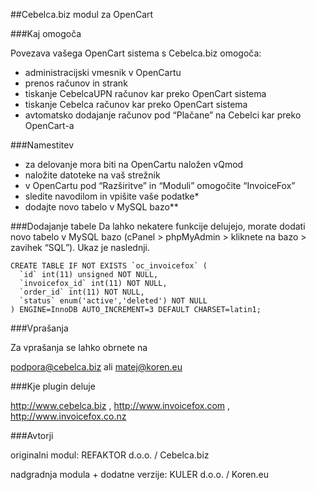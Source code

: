 ##Cebelca.biz modul za OpenCart

###Kaj omogoča

Povezava vašega OpenCart sistema s Cebelca.biz omogoča:
 - administracijski vmesnik v OpenCartu
 - prenos računov in strank
 - tiskanje CebelcaUPN računov kar preko OpenCart sistema
 - tiskanje Cebelca računov kar preko OpenCart sistema
 - avtomatsko dodajanje računov pod “Plačane” na Cebelci kar preko OpenCart-a

###Namestitev

 - za delovanje mora biti na OpenCartu naložen vQmod
 - naložite datoteke na vaš strežnik
 - v OpenCartu pod “Razširitve” in “Moduli” omogočite “InvoiceFox”
 - sledite navodilom in vpišite vaše podatke*
 - dodajte novo tabelo v MySQL bazo**

###Dodajanje tabele
Da lahko nekatere funkcije delujejo, morate dodati novo tabelo v MySQL bazo
(cPanel > phpMyAdmin > kliknete na bazo > zavihek “SQL”).
Ukaz je naslednji.

```
CREATE TABLE IF NOT EXISTS `oc_invoicefox` (
  `id` int(11) unsigned NOT NULL,
  `invoicefox_id` int(11) NOT NULL,
  `order_id` int(11) NOT NULL,
  `status` enum('active','deleted') NOT NULL
) ENGINE=InnoDB AUTO_INCREMENT=3 DEFAULT CHARSET=latin1;
```

###Vprašanja

Za vprašanja se lahko obrnete na

podpora@cebelca.biz ali matej@koren.eu

###Kje plugin deluje

http://www.cebelca.biz , http://www.invoicefox.com , http://www.invoicefox.co.nz


###Avtorji

originalni modul: REFAKTOR d.o.o. / Cebelca.biz

nadgradnja modula + dodatne verzije: KULER d.o.o. / Koren.eu
